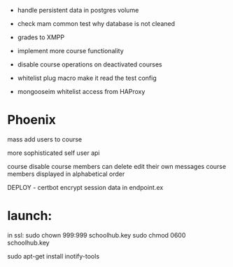 
- handle persistent data in postgres volume
- check mam common test why database is not cleaned

- grades to XMPP
- implement more course functionality

- disable course operations on deactivated courses

- whitelist plug macro make it read the test config
- mongooseim whitelist access from HAProxy


# Phoenix
mass add users to course

more sophisticated self user api

course disable
course members can delete edit their own messages
course members displayed in alphabetical order

DEPLOY - certbot
encrypt session data in endpoint.ex

# launch:
in ssl:
sudo chown 999:999 schoolhub.key
sudo chmod 0600 schoolhub.key

sudo apt-get install inotify-tools

